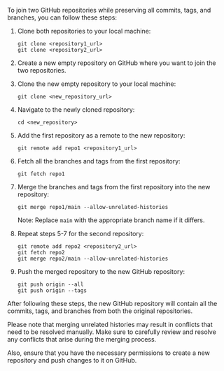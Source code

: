 To join two GitHub repositories while preserving all commits, tags, and branches, you can follow these steps:

1. Clone both repositories to your local machine:
   ```
   git clone <repository1_url>
   git clone <repository2_url>
   ```

2. Create a new empty repository on GitHub where you want to join the two repositories.

3. Clone the new empty repository to your local machine:
   ```
   git clone <new_repository_url>
   ```

4. Navigate to the newly cloned repository:
   ```
   cd <new_repository>
   ```

5. Add the first repository as a remote to the new repository:
   ```
   git remote add repo1 <repository1_url>
   ```

6. Fetch all the branches and tags from the first repository:
   ```
   git fetch repo1
   ```

7. Merge the branches and tags from the first repository into the new repository:
   ```
   git merge repo1/main --allow-unrelated-histories
   ```
   Note: Replace `main` with the appropriate branch name if it differs.

8. Repeat steps 5-7 for the second repository:
   ```
   git remote add repo2 <repository2_url>
   git fetch repo2
   git merge repo2/main --allow-unrelated-histories
   ```

9. Push the merged repository to the new GitHub repository:
   ```
   git push origin --all
   git push origin --tags
   ```

After following these steps, the new GitHub repository will contain all the commits, tags, and branches from both the original repositories.

Please note that merging unrelated histories may result in conflicts that need to be resolved manually. Make sure to carefully review and resolve any conflicts that arise during the merging process.

Also, ensure that you have the necessary permissions to create a new repository and push changes to it on GitHub.
